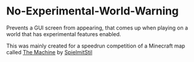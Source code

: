 # No-Experimental-World-Warning
Prevents a GUI screen from appearing, that comes up when playing on a world that has experimental features enabled.

This was mainly created for a speedrun competition of a Minecraft map called [The Machine](https://pixelbiester.net/en/case/the-machine) by [SpielmitStil](https://www.youtube.com/@SpielmitStil)